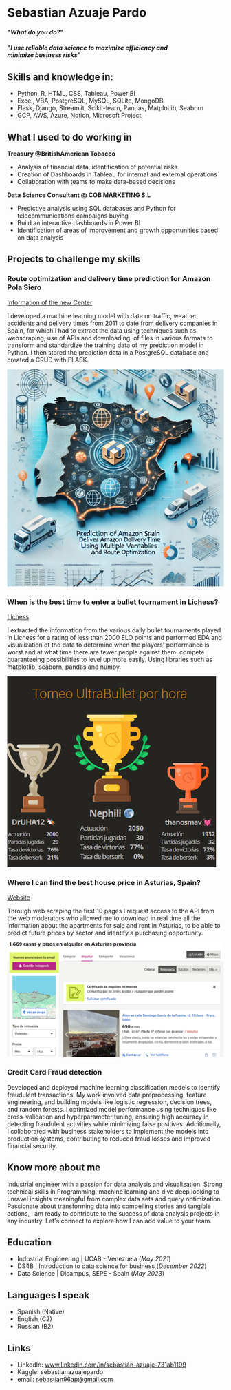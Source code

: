 # Sebastian Azuaje Pardo

#### "_What do you do?_"
#### "_I use reliable data science to maximize efficiency and minimize business risks_"

## Skills and knowledge in:

- Python, R, HTML, CSS, Tableau, Power BI
- Excel, VBA, PostgreSQL, MySQL, SQLite, MongoDB
- Flask, Django, Streamlit, Scikit-learn, Pandas, Matplotlib, Seaborn
- GCP, AWS, Azure, Notion, Microsoft Project

## What I used to do working in
**Treasury @BritishAmerican Tobacco**
- Analysis of financial data, identification of potential risks
- Creation of Dashboards in Tableau for internal and external operations
- Collaboration with teams to make data-based decisions

**Data Science Consultant @ COB MARKETING S.L**
- Predictive analysis using SQL databases and Python for telecommunications campaigns buying
- Build an interactive dashboards in Power BI
- Identification of areas of improvement and growth opportunities based on data analysis
  
## Projects to challenge my skills
### Route optimization and delivery time prediction for Amazon Pola Siero
[Information of the new Center](https://www.linkedin.com/jobs/amazon-empleos-pola-de-siero/)

I developed a machine learning model with data on traffic, weather, accidents and delivery times from 2011 to date from delivery companies in Spain, for which I had to extract the data using techniques such as webscraping, use of APIs and downloading. of files in various formats to transform and standardize the training data of my prediction model in Python. I then stored the prediction data in a PostgreSQL database and created a CRUD with FLASK.

![Cover of the project made with GPT4](/4GITHUB/imagenes/cover_project.webp)

### When is the best time to enter a bullet tournament in Lichess?
[Lichess](https://lichess.org/es/tournament)

I extracted the information from the various daily bullet tournaments played in Lichess for a rating of less than 2000 ELO points and performed EDA and visualization of the data to determine when the players' performance is worst and at what time there are fewer people against them. compete guaranteeing possibilities to level up more easily. Using libraries such as matplotlib, seaborn, pandas and numpy.

![Tournaments](/4GITHUB/imagenes/lichess.png)

### Where I can find the best house price in Asturias, Spain?
[Website](https://www.idealista.com/alquiler-viviendas/asturias/)

Through web scraping the first 10 pages I request access to the API from the web moderators who allowed me to download in real time all the information about the apartments for sale and rent in Asturias, to be able to predict future prices by sector and identify a purchasing opportunity. 

![Idealista](/4GITHUB/imagenes/idealista.png)

### Credit Card Fraud detection

Developed and deployed machine learning classification models to identify fraudulent transactions. My work involved data preprocessing, feature engineering, and building models like logistic regression, decision trees, and random forests. I optimized model performance using techniques like cross-validation and hyperparameter tuning, ensuring high accuracy in detecting fraudulent activities while minimizing false positives. Additionally, I collaborated with business stakeholders to implement the models into production systems, contributing to reduced fraud losses and improved financial security.

## Know more about me

Industrial engineer with a passion for data analysis and visualization. Strong technical skills in Programming, machine learning and dive deep looking to unravel insights meaningful from complex data sets and query optimization.
Passionate about transforming data into compelling stories and tangible actions, I am ready to contribute to the success of data analysis projects in any industry. Let's connect to explore how I can add value to your team.

## Education
- Industrial Engineering | UCAB - Venezuela (_May 2021_)								       		
- DS4B	| Introduction to data science for business (_December 2022_)	 			        		
- Data Science | Dicampus, SEPE - Spain (_May 2023_)

## Languages I speak

- Spanish (Native)
- English (C2)
- Russian (B2)

## Links
- LinkedIn: www.linkedin.com/in/sebastián-azuaje-731ab1199
- Kaggle: sebastianazuajepardo
- email: sebastian96ap@gmail.com
